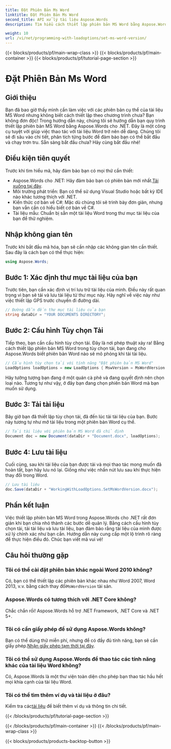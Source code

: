 ```yaml
---
title: Đặt Phiên Bản Ms Word
linktitle: Đặt Phiên Bản Ms Word
second_title: API xử lý tài liệu Aspose.Words
description: Tìm hiểu cách thiết lập phiên bản MS Word bằng Aspose.Words cho .NET với hướng dẫn chi tiết của chúng tôi. Hoàn hảo cho các nhà phát triển muốn hợp lý hóa thao tác tài liệu.

weight: 10
url: /vi/net/programming-with-loadoptions/set-ms-word-version/
---
```


{{< blocks/products/pf/main-wrap-class >}}
{{< blocks/products/pf/main-container >}}
{{< blocks/products/pf/tutorial-page-section >}}

# Đặt Phiên Bản Ms Word

## Giới thiệu

Bạn đã bao giờ thấy mình cần làm việc với các phiên bản cụ thể của tài liệu MS Word nhưng không biết cách thiết lập theo chương trình chưa? Bạn không đơn độc! Trong hướng dẫn này, chúng tôi sẽ hướng dẫn bạn quy trình thiết lập phiên bản MS Word bằng Aspose.Words cho .NET. Đây là một công cụ tuyệt vời giúp việc thao tác với tài liệu Word trở nên dễ dàng. Chúng tôi sẽ đi sâu vào chi tiết, phân tích từng bước để đảm bảo bạn có thể bắt đầu và chạy trơn tru. Sẵn sàng bắt đầu chưa? Hãy cùng bắt đầu nhé!

## Điều kiện tiên quyết

Trước khi tìm hiểu mã, hãy đảm bảo bạn có mọi thứ cần thiết:

-  Aspose.Words cho .NET: Hãy đảm bảo bạn có phiên bản mới nhất.[Tải xuống tại đây](https://releases.aspose.com/words/net/).
- Môi trường phát triển: Bạn có thể sử dụng Visual Studio hoặc bất kỳ IDE nào khác tương thích với .NET.
- Kiến thức cơ bản về C#: Mặc dù chúng tôi sẽ trình bày đơn giản, nhưng bạn vẫn cần có hiểu biết cơ bản về C#.
- Tài liệu mẫu: Chuẩn bị sẵn một tài liệu Word trong thư mục tài liệu của bạn để thử nghiệm.

## Nhập không gian tên

Trước khi bắt đầu mã hóa, bạn sẽ cần nhập các không gian tên cần thiết. Sau đây là cách bạn có thể thực hiện:

```csharp
using Aspose.Words;
```

## Bước 1: Xác định thư mục tài liệu của bạn

Trước tiên, bạn cần xác định vị trí lưu trữ tài liệu của mình. Điều này rất quan trọng vì bạn sẽ tải và lưu tài liệu từ thư mục này. Hãy nghĩ về việc này như việc thiết lập GPS trước chuyến đi đường dài.

```csharp
// Đường dẫn đến thư mục tài liệu của bạn
string dataDir = "YOUR DOCUMENTS DIRECTORY";
```

## Bước 2: Cấu hình Tùy chọn Tải

Tiếp theo, bạn cần cấu hình tùy chọn tải. Đây là nơi phép thuật xảy ra! Bằng cách thiết lập phiên bản MS Word trong tùy chọn tải, bạn đang cho Aspose.Words biết phiên bản Word nào sẽ mô phỏng khi tải tài liệu.

```csharp
// Cấu hình tùy chọn tải với tính năng "Đặt phiên bản MS Word"
LoadOptions loadOptions = new LoadOptions { MswVersion = MsWordVersion.Word2010 };
```

Hãy tưởng tượng bạn đang ở một quán cà phê và đang quyết định nên chọn loại nào. Tương tự như vậy, ở đây bạn đang chọn phiên bản Word mà bạn muốn sử dụng.

## Bước 3: Tải tài liệu

Bây giờ bạn đã thiết lập tùy chọn tải, đã đến lúc tải tài liệu của bạn. Bước này tương tự như mở tài liệu trong một phiên bản Word cụ thể.

```csharp
// Tải tài liệu với phiên bản MS Word đã chỉ định
Document doc = new Document(dataDir + "Document.docx", loadOptions);
```

## Bước 4: Lưu tài liệu

Cuối cùng, sau khi tài liệu của bạn được tải và mọi thao tác mong muốn đã hoàn tất, bạn hãy lưu nó lại. Giống như việc nhấn nút lưu sau khi thực hiện thay đổi trong Word.

```csharp
// Lưu tài liệu
doc.Save(dataDir + "WorkingWithLoadOptions.SetMsWordVersion.docx");
```

## Phần kết luận

Việc thiết lập phiên bản MS Word trong Aspose.Words cho .NET rất đơn giản khi bạn chia nhỏ thành các bước dễ quản lý. Bằng cách cấu hình tùy chọn tải, tải tài liệu và lưu tài liệu, bạn đảm bảo rằng tài liệu của mình được xử lý chính xác như bạn cần. Hướng dẫn này cung cấp một lộ trình rõ ràng để thực hiện điều đó. Chúc bạn viết mã vui vẻ!

## Câu hỏi thường gặp

### Tôi có thể cài đặt phiên bản khác ngoài Word 2010 không?
 Có, bạn có thể thiết lập các phiên bản khác nhau như Word 2007, Word 2013, v.v. bằng cách thay đổi`MsWordVersion` tài sản.

### Aspose.Words có tương thích với .NET Core không?
Chắc chắn rồi! Aspose.Words hỗ trợ .NET Framework, .NET Core và .NET 5+.

### Tôi có cần giấy phép để sử dụng Aspose.Words không?
 Bạn có thể dùng thử miễn phí, nhưng để có đầy đủ tính năng, bạn sẽ cần giấy phép.[Nhận giấy phép tạm thời tại đây](https://purchase.aspose.com/temporary-license/).

### Tôi có thể sử dụng Aspose.Words để thao tác các tính năng khác của tài liệu Word không?
Có, Aspose.Words là một thư viện toàn diện cho phép bạn thao tác hầu hết mọi khía cạnh của tài liệu Word.

### Tôi có thể tìm thêm ví dụ và tài liệu ở đâu?
 Kiểm tra các[tài liệu](https://reference.aspose.com/words/net/) để biết thêm ví dụ và thông tin chi tiết.

{{< /blocks/products/pf/tutorial-page-section >}}

{{< /blocks/products/pf/main-container >}}
{{< /blocks/products/pf/main-wrap-class >}}

{{< blocks/products/products-backtop-button >}}
